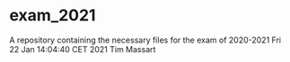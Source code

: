 # exam_2021
A repository containing the necessary files for the exam of 2020-2021
Fri 22 Jan 14:04:40 CET 2021
Tim Massart
